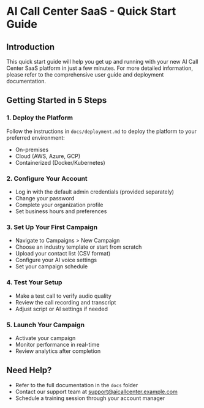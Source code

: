 # AI Call Center SaaS - Quick Start Guide

## Introduction

This quick start guide will help you get up and running with your new AI Call Center SaaS platform in just a few minutes. For more detailed information, please refer to the comprehensive user guide and deployment documentation.

## Getting Started in 5 Steps

### 1. Deploy the Platform

Follow the instructions in `docs/deployment.md` to deploy the platform to your preferred environment:
- On-premises
- Cloud (AWS, Azure, GCP)
- Containerized (Docker/Kubernetes)

### 2. Configure Your Account

- Log in with the default admin credentials (provided separately)
- Change your password
- Complete your organization profile
- Set business hours and preferences

### 3. Set Up Your First Campaign

- Navigate to Campaigns > New Campaign
- Choose an industry template or start from scratch
- Upload your contact list (CSV format)
- Configure your AI voice settings
- Set your campaign schedule

### 4. Test Your Setup

- Make a test call to verify audio quality
- Review the call recording and transcript
- Adjust script or AI settings if needed

### 5. Launch Your Campaign

- Activate your campaign
- Monitor performance in real-time
- Review analytics after completion

## Need Help?

- Refer to the full documentation in the `docs` folder
- Contact our support team at support@aicallcenter.example.com
- Schedule a training session through your account manager
